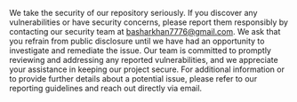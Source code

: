 We take the security of our repository seriously. If you discover any vulnerabilities or have security concerns, please report them responsibly by contacting our security team at basharkhan7776@gmail.com. We ask that you refrain from public disclosure until we have had an opportunity to investigate and remediate the issue. Our team is committed to promptly reviewing and addressing any reported vulnerabilities, and we appreciate your assistance in keeping our project secure. For additional information or to provide further details about a potential issue, please refer to our reporting guidelines and reach out directly via email.

